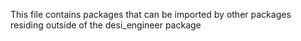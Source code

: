 This file contains packages that can be imported by other packages residing outside
of the desi_engineer package

